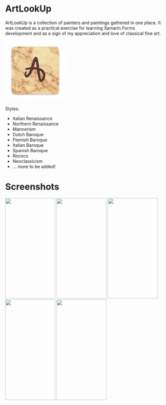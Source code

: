 # ArtLookUp

ArtLookUp is a collection of painters and paintings gathered in one place. It was created as a practical exercise for learning Xamarin.Forms development and as a sign of my appreciation and love of classical fine art.

![picture](ArtLookUp.Android/Resources/drawable-xxxhdpi/ic_launcher.png)

Styles:
- Italian Renaissance
- Northern Renaissance
- Mannerism
- Dutch Baroque
- Flemish Baroque
- Italian Baroque
- Spanish Baroque
- Rococo
- Neoclassicism
- ... more to be added!

# Screenshots

<p align="cener">
  <img width="160" height="320" src="https://i.ibb.co/yqLzFQm/photo6039836956327784408.jpg">
  <img width="160" height="320" src="https://i.ibb.co/fnHxSxc/photo6039836956327784406-1.jpg">
  <img width="160" height="320" src="https://i.ibb.co/7J88xXB/photo6039836956327784407.jpg">
  <img width="160" height="320" src="https://i.ibb.co/zhVVZBW/photo6039836956327784409.jpg">
  <img width="160" height="320" src="https://i.ibb.co/v3Jh0vp/photo6039836956327784410.jpg">
</p>

